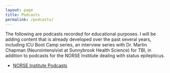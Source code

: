 ```yaml
---
layout: page
title: Podcasts
permalink: /podcasts/
---
```


The following are podcasts recorded for educational purposes. I will be adding content that is already developed over the past several years, including ICU Boot Camp series, an interview series with Dr. Martin Chapman (Neurointensivist at Sunnybrook Health Science) for TBI, in addition to podcasts for the NORSE Institute dealing with status epilepticus.

* [NORSE Institute Podcasts](/podcasts/norseinstitute)
